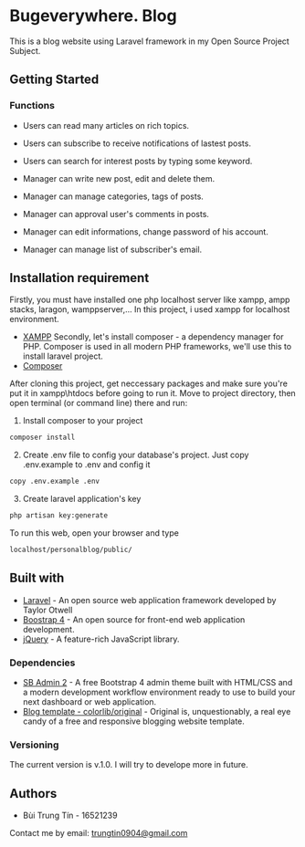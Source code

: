 # Bugeverywhere. Blog

This is a blog website using Laravel framework in my Open Source Project Subject.

## Getting Started

### Functions

- Users can read many articles on rich topics.
- Users can subscribe to receive notifications of lastest posts.
- Users can search for interest posts by typing some keyword.

- Manager can write new post, edit and delete them.
- Manager can manage categories, tags of posts.
- Manager can approval user's comments in posts.
- Manager can edit informations, change password of his account.
- Manager can manage list of subscriber's email.

## Installation requirement

Firstly, you must have installed one php localhost server like xampp, ampp stacks, laragon, wamppserver,... In this project, i used xampp for localhost environment.
- [XAMPP](https://www.apachefriends.org/index.html)
Secondly, let's install composer - a dependency manager for PHP. Composer is used in all modern PHP frameworks, we'll use this to install laravel project.
- [Composer](https://getcomposer.org/doc/01-basic-usage.md)

After cloning this project, get neccessary packages and make sure you're put it in xampp\htdocs before going to run it.
Move to project directory, then open terminal (or command line) there and run:
1. Install composer to your project
```bash
composer install
```
2. Create .env file to config your database's project. Just copy .env.example to .env and config it
```bash
copy .env.example .env
```
3. Create laravel application's key
```bash
php artisan key:generate
```
To run this web, open your browser and type
```bash
localhost/personalblog/public/
```

## Built with

- [Laravel](https://laravel.com/) - An open source web application framework developed by Taylor Otwell
- [Boostrap 4](https://getbootstrap.com/) - An open source for front-end web application development.
- [jQuery](https://jquery.com/) - A feature-rich JavaScript library.

### Dependencies

- [SB Admin 2](https://startbootstrap.com/themes/sb-admin-2/) - A free Bootstrap 4 admin theme built with HTML/CSS and a modern development workflow environment ready to use to build your next dashboard or web application.
- [Blog template - colorlib/original](https://colorlib.com/wp/template/original/) - Original is, unquestionably, a real eye candy of a free and responsive blogging website template.

### Versioning

The current version is v.1.0.
I will try to develope more in future.

## Authors

- Bùi Trung Tín - 16521239

Contact me by email: trungtin0904@gmail.com

